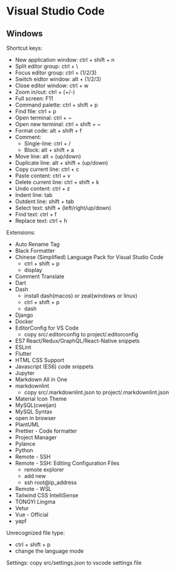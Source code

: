 # Visual Studio Code

## Windows

Shortcut keys:

*   New application window: ctrl + shift + n
*   Split editor group: ctrl + \
*   Focus editor group: ctrl + (1/2/3)
*   Switch eidtor window: alt + (1/2/3)
*   Close editor window: ctrl + w
*   Zoom in/out: ctrl + (+/-)
*   Full screen: F11
*   Command palette: ctrl + shift + p
*   Find file: ctrl + p
*   Open terminal: ctrl + ~
*   Open new terminal: ctrl + shift + ~
*   Format code: alt + shift + f
*   Comment:
    *   Single-line: ctrl + /
    *   Block: alt + shift + a
*   Move line: alt + (up/down)
*   Duplicate line: alt + shift + (up/down)
*   Copy current line: ctrl + c
*   Paste content: ctrl + v
*   Delete current line: ctrl + shift + k
*   Undo content: ctrl + z
*   Indent line: tab
*   Outdent line: shift + tab
*   Select text: shift + (left/right/up/down)
*   Find text: ctrl + f
*   Replace text: ctrl + h

Extensions:

*   Auto Rename Tag
*   Black Formatter
*   Chinese (Simplified) Language Pack for Visual Studio Code
    *   ctrl + shift + p
    *   display
*   Comment Translate
*   Dart
*   Dash
    *   install dash(macos) or zeal(windows or linux)
    *   ctrl + shift + p
    *   dash
*   Django
*   Docker
*   EditorConfig for VS Code
    *   copy src/.editorconfig to project/.editorconfig
*   ES7 React/Redux/GraphQL/React-Native snippets
*   ESLint
*   Flutter
*   HTML CSS Support
*   Javascript (ES6) code snippets
*   Jupyter
*   Markdown All in One
*   markdownlint
    *   copy src/.markdownlint.json to project/.markdownlint.json
*   Material Icon Theme
*   MySQL(cweijan)
*   MySQL Syntax
*   open in browser
*   PlantUML
*   Prettier - Code formatter
*   Project Manager
*   Pylance
*   Python
*   Remote - SSH
*   Remote - SSH: Editing Configuration Files
    *   remote explorer
    *   add new
    *   ssh root@ip_address
*   Remote - WSL
*   Tailwind CSS IntelliSense
*   TONGYI Lingma
*   Vetur
*   Vue - Official
*   yapf

Unrecognized file type:

*   ctrl + shift + p
*   change the language mode

Settings: copy src/settings.json to vscode settings file
